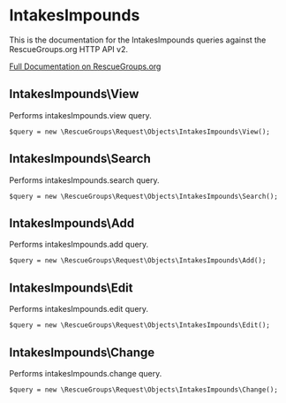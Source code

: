 # IntakesImpounds

This is the documentation for the IntakesImpounds queries against the RescueGroups.org HTTP API v2.

[Full Documentation on RescueGroups.org](https://userguide.rescuegroups.org/display/APIDG/Object+definitions#Objectdefinitions-)

## IntakesImpounds\View

Performs intakesImpounds.view query.

    $query = new \RescueGroups\Request\Objects\IntakesImpounds\View();


## IntakesImpounds\Search

Performs intakesImpounds.search query.

    $query = new \RescueGroups\Request\Objects\IntakesImpounds\Search();


## IntakesImpounds\Add

Performs intakesImpounds.add query.

    $query = new \RescueGroups\Request\Objects\IntakesImpounds\Add();


## IntakesImpounds\Edit

Performs intakesImpounds.edit query.

    $query = new \RescueGroups\Request\Objects\IntakesImpounds\Edit();


## IntakesImpounds\Change

Performs intakesImpounds.change query.

    $query = new \RescueGroups\Request\Objects\IntakesImpounds\Change();


